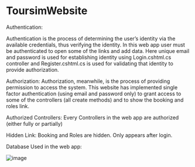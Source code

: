 # ToursimWebsite

Authentication:

Authentication is the process of determining the user’s identity via the available credentials, 
thus verifying the identity. In this web app user must be authenticated to open some of the links and add data.
Here unique email and password is used for establishing identity using Login.cshtml.cs controller 
and Register.cshtml.cs is used for validating that identity to provide authorization.

Authorization:
Authorization, meanwhile, is the process of providing permission to access the system. 
This website has implemented single factor authentication (using email and password only) 
to grant access to some of the controllers (all create methods) and to show the booking and roles link. 

Authorized Controllers:
Every Controllers in the web app are authorized (either fully or partially)

Hidden Link:
Booking and Roles are hidden. Only appears after login.

Database Used in the web app:

 
![image](https://user-images.githubusercontent.com/65732044/164362059-421dfb94-3474-4819-8170-e8dab5c7e13e.png)
